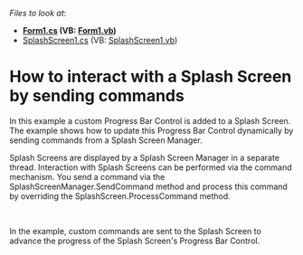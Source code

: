 <!-- default file list -->
*Files to look at*:

* **[Form1.cs](./CS/Form1.cs) (VB: [Form1.vb](./VB/Form1.vb))**
* [SplashScreen1.cs](./CS/SplashScreen1.cs) (VB: [SplashScreen1.vb](./VB/SplashScreen1.vb))
<!-- default file list end -->
# How to interact with a Splash Screen by sending commands


<p>In this example a custom Progress Bar Control is added to a Splash Screen. The example shows how to update this Progress Bar Control dynamically by sending commands from a Splash Screen Manager.</p><p>Splash Screens are displayed by a Splash Screen Manager in a separate thread. Interaction with Splash Screens can be performed via the command mechanism. You send a command via the SplashScreenManager.SendCommand method and process this command by overriding the SplashScreen.ProcessCommand method.</p><br />
<p>In the example, custom commands are sent to the Splash Screen to advance the progress of the Splash Screen's Progress Bar Control.</p><br />


<br/>


